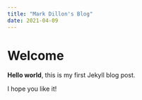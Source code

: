 ```yaml
---
title: "Mark Dillon's Blog"
date: 2021-04-09
---
```


# Welcome

**Hello world**, this is my first Jekyll blog post.

I hope you like it!
